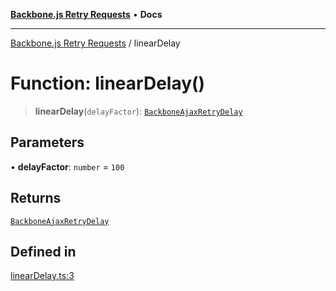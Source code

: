[**Backbone.js Retry Requests**](../README.md) • **Docs**

***

[Backbone.js Retry Requests](../README.md) / linearDelay

# Function: linearDelay()

> **linearDelay**(`delayFactor`): [`BackboneAjaxRetryDelay`](../type-aliases/BackboneAjaxRetryDelay.md)

## Parameters

• **delayFactor**: `number` = `100`

## Returns

[`BackboneAjaxRetryDelay`](../type-aliases/BackboneAjaxRetryDelay.md)

## Defined in

[linearDelay.ts:3](https://github.com/maissimples/backbone-ajax-retry/blob/8ffbafb5dc7c3ae043926cea365cc946a223ba99/src/linearDelay.ts#L3)
